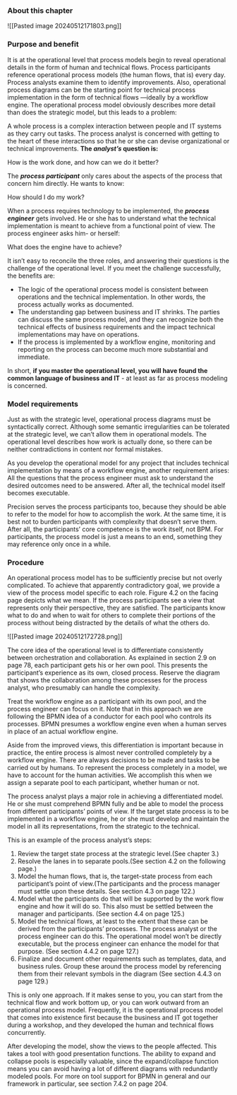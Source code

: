 ### About this chapter

![[Pasted image 20240512171803.png]]

### Purpose and benefit

It is at the operational level that process models begin to reveal operational details in the form of human and technical flows. Process participants reference operational process models (the human flows, that is) every day. Process analysts examine them to identify improvements. Also, operational process diagrams can be the starting point for technical process implementation in the form of technical flows —ideally by a workflow engine. The operational process model obviously describes more detail than does the strategic model, but this leads to a problem:

A whole process is a complex interaction between people and IT systems as they carry out tasks. The process analyst is concerned with getting to the heart of these interactions so that he or she can devise organizational or technical improvements. **The *analyst’s* question is:**

How is the work done, and how can we do it better?

The ***process participant*** only cares about the aspects of the process that concern him directly. He wants to know:

How should I do my work?

When a process requires technology to be implemented, the ***process engineer*** gets involved. He or she has to understand what the technical implementation is meant to achieve from a functional point of view. The process engineer asks him- or herself:

What does the engine have to achieve?

It isn’t easy to reconcile the three roles, and answering their questions is the challenge of the operational level. If you meet the challenge successfully, the benefits are:

- The logic of the operational process model is consistent between operations and the technical implementation. In other words, the process actually works as documented.
- The understanding gap between business and IT shrinks. The parties can discuss the same process model, and they can recognize both the technical effects of business requirements and the impact technical implementations may have on operations.
- If the process is implemented by a workflow engine, monitoring and reporting on the process can become much more substantial and immediate.

In short, **if you master the operational level, you will have found the common language of business and IT** - at least as far as process modeling is concerned.
    

### Model requirements

Just as with the strategic level, operational process diagrams must be syntactically correct. Although some semantic irregularities can be tolerated at the strategic level, we can’t allow them in operational models. The operational level describes how work is actually done, so there can be neither contradictions in content nor formal mistakes.

As you develop the operational model for any project that includes technical implementation by means of a workflow engine, another requirement arises: All the questions that the process engineer must ask to understand the desired outcomes need to be answered. After all, the technical model itself becomes executable.

Precision serves the process participants too, because they should be able to refer to the model for how to accomplish the work. At the same time, it is best not to burden participants with complexity that doesn’t serve them. After all, the participants’ core competence is the work itself, not BPM. For participants, the process model is just a means to an end, something they may reference only once in a while.

### Procedure

An operational process model has to be sufficiently precise but not overly complicated. To achieve that apparently contradictory goal, we provide a view of the process model specific to each role. Figure 4.2 on the facing page depicts what we mean. If the process participants see a view that represents only their perspective, they are satisfied. The participants know what to do and when to wait for others to complete their portions of the process without being distracted by the details of what the others do.

![[Pasted image 20240512172728.png]]

The core idea of the operational level is to differentiate consistently between orchestration and collaboration. As explained in section 2.9 on page 78, each participant gets his or her own pool. This presents the participant’s experience as its own, closed process. Reserve the diagram that shows the collaboration among these processes for the process analyst, who presumably can handle the complexity.

Treat the workflow engine as a participant with its own pool, and the process engineer can focus on it. Note that in this approach we are following the BPMN idea of a conductor for each pool who controls its processes. BPMN presumes a workflow engine even when a human serves in place of an actual workflow engine.

Aside from the improved views, this differentiation is important because in practice, the entire process is almost never controlled completely by a workflow engine. There are always decisions to be made and tasks to be carried out by humans. To represent the process completely in a model, we have to account for the human activities. We accomplish this when we assign a separate pool to each participant, whether human or not.

The process analyst plays a major role in achieving a differentiated model. He or she must comprehend BPMN fully and be able to model the process from different participants’ points of view. If the target state process is to be implemented in a workflow engine, he or she must develop and maintain the model in all its representations, from the strategic to the technical.

This is an example of the process analyst’s steps:

1. Review the target state process at the strategic level.(See chapter 3.)
2. Resolve the lanes in to separate pools.(See section 4.2 on the following page.)
3. Model the human flows, that is, the target-state process from each participant’s point of view.(The participants and the process manager must settle upon these details. See section 4.3 on page 122.)
4. Model what the participants do that will be supported by the work flow engine and how it will do so. This also must be settled between the manager and participants. (See section 4.4 on page 125.)
5. Model the technical flows, at least to the extent that these can be derived from the participants’ processes. The process analyst or the process engineer can do this. The operational model won’t be directly executable, but the process engineer can enhance the model for that purpose. (See section 4.4.2 on page 127.)
6. Finalize and document other requirements such as templates, data, and business rules. Group these around the process model by referencing them from their relevant symbols in the diagram (See section 4.4.3 on page 129.)

This is only one approach. If it makes sense to you, you can start from the technical flow and work bottom up, or you can work outward from an operational process model. Frequently, it is the operational process model that comes into existence first because the business and IT got together during a workshop, and they developed the human and technical flows concurrently.

After developing the model, show the views to the people affected. This takes a tool with good presentation functions. The ability to expand and collapse pools is especially valuable, since the expand/collapse function means you can avoid having a lot of different diagrams with redundantly modeled pools. For more on tool support for BPMN in general and our framework in particular, see section 7.4.2 on page 204.


